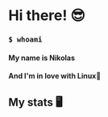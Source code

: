 <h1>Hi there! 😎</h1>
<h3><code>$ whoami</code></h3>
  <h4>My name is Nikolas</h4>
  <h4>And I'm in love with Linux🐧</h4>
  
 <h2>My stats 🖥</h2>
 
 
<img alt="" src="https://github-readme-stats.vercel.app/api?username=nikolasdan&show_icons=true&theme=gotham" />


<img alt="" src="https://github-readme-stats.vercel.app/api/top-langs/?username=nikolasdan&layout=compact&theme=gotham"/>


